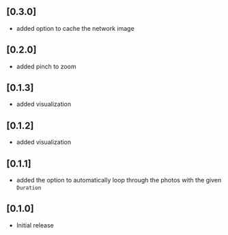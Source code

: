 ## [0.3.0]

* added option to cache the network image

## [0.2.0]

* added pinch to zoom

## [0.1.3]

* added visualization

## [0.1.2]

* added visualization

## [0.1.1]

* added the option to automatically loop through the photos with the given `Duration`

## [0.1.0]

* Initial release
